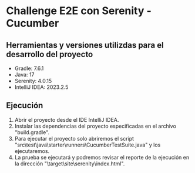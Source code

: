 # Challenge E2E con Serenity - Cucumber

## Herramientas y versiones utilizdas para el desarrollo del proyecto
- Gradle: 7.6.1
- Java: 17
- Serenity: 4.0.15
- IntelliJ IDEA: 2023.2.5

## Ejecución
1. Abrir el proyecto desde el IDE IntelliJ IDEA.
2. Instalar las dependencias del proyecto especificadas en el archivo "build.gradle".
3. Para ejecutar el proyecto solo abriremos el script "src\test\java\starter\runners\CucumberTestSuite.java" y los ejecutaremos.
4. La prueba se ejecutará y podremos revisar el reporte de la ejecución en la dirección "\target\site\serenity\index.html".
